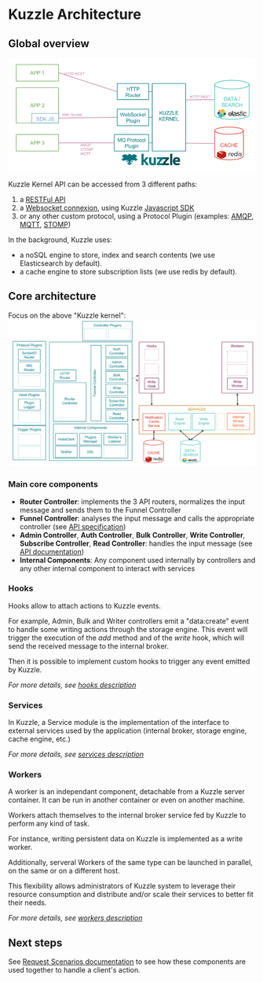 # Kuzzle Architecture

## Global overview

![archi_fonctionnal](images/kuzzle_functional_architecture.png)

Kuzzle Kernel API can be accessed from 3 different paths:

1. a [RESTFul API](API.REST.md)
2. a [Websocket connexion](API.WebSocket.md), using Kuzzle [Javascript SDK](http://kuzzleio.github.io/sdk-documentation/)
3. or any other custom protocol, using a Protocol Plugin (examples: [AMQP](API.AMQP.md), [MQTT](API.MQTT.md), [STOMP](API.STOMP.md))

In the background, Kuzzle uses:

* a noSQL engine to store, index and search contents (we use Elasticsearch by default).
* a cache engine to store subscription lists (we use redis by default).

## Core architecture

Focus on the above "Kuzzle kernel":
![archi_core](images/kuzzle_core_architecture.png)

### Main core components

* **Router Controller**: implements the 3 API routers, normalizes the input message and sends them to the Funnel Controller
* **Funnel Controller**: analyses the input message and calls the appropriate controller (see [API specification](api-specifications.md))
* **Admin Controller**, **Auth Controller**, **Bulk Controller**, **Write Controller**, **Subscribe Controller**, **Read Controller**: handles the input message (see [API documentation](http://kuzzleio.github.io/kuzzle-api-documentation))
* **Internal Components**: Any component used internally by controllers and any other internal component to interact with services


### Hooks

Hooks allow to attach actions to Kuzzle events.

For example, Admin, Bulk and Writer controllers emit a "data:create" event to handle some writing actions through the storage engine.
This event will trigger the execution of the *add* method and of the *write* hook, which will send the received message to the internal broker.

Then it is possible to implement custom hooks to trigger any event emitted by Kuzzle.

_For more details, see [hooks description](../lib/hooks/README.md)_

### Services

In Kuzzle, a Service module is the implementation of the interface to external services used by the application (internal broker, storage engine, cache engine, etc.)

_For more details, see [services description](../lib/services/README.md)_

### Workers

A worker is an independant component, detachable from a Kuzzle server container. It can be run in another container or even on another machine.

Workers attach themselves to the internal broker service fed by Kuzzle to perform any kind of task.

For instance, writing persistent data on Kuzzle is implemented as a write worker.

Additionally, serveral Workers of the same type can be launched in parallel, on the same or on a different host.

This flexibility allows administrators of Kuzzle system to leverage their resource consumption and distribute and/or scale their services to better fit their needs.


_For more details, see [workers description](../lib/workers/README.md)_

## Next steps

See [Request Scenarios documentation](request_scenarios/README.md) to see how these components are used together to handle a client's action.

